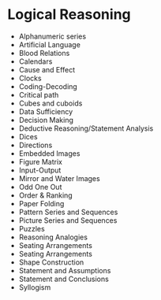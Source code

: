 # Logical Reasoning
- Alphanumeric series
- Artificial Language
- Blood Relations
- Calendars
- Cause and Effect
- Clocks
- Coding-Decoding
- Critical path
- Cubes and cuboids
- Data Sufficiency
- Decision Making
- Deductive Reasoning/Statement Analysis
- Dices
- Directions
- Embedded Images
- Figure Matrix
- Input-Output
- Mirror and Water Images
- Odd One Out
- Order & Ranking
- Paper Folding
- Pattern Series and Sequences
- Picture Series and Sequences
- Puzzles
- Reasoning Analogies
- Seating Arrangements
- Seating Arrangements
- Shape Construction
- Statement and Assumptions
- Statement and Conclusions
- Syllogism